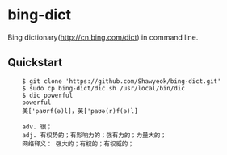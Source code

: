 # bing-dict
Bing dictionary(http://cn.bing.com/dict) in command line.

## Quickstart
```shell
    $ git clone 'https://github.com/Shawyeok/bing-dict.git'
    $ sudo cp bing-dict/dic.sh /usr/local/bin/dic
    $ dic powerful
    powerful
    美['paʊrf(ə)l]，英['paʊə(r)f(ə)l]
    
    adv. 很；
    adj. 有权势的；有影响力的；强有力的；力量大的；
    网络释义： 强大的；有权的；有权威的；
```
